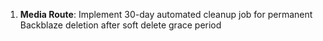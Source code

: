 1. **Media Route**: Implement 30-day automated cleanup job for permanent Backblaze deletion after soft delete grace period